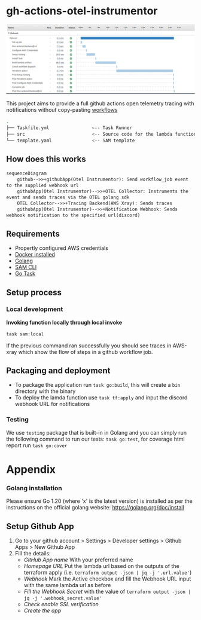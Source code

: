 # gh-actions-otel-instrumentor

![xray](./.md/xray.png)

This project aims to provide a full github actions open telemetry tracing with notifications without copy-pasting [workflows](https://docs.github.com/en/webhooks-and-events/webhooks/webhook-events-and-payloads?actionType=completed#workflow_job)

```bash
.
├── Taskfile.yml                <-- Task Runner
├── src                         <-- Source code for the lambda function
└── template.yaml               <-- SAM template
```

## How does this works

```mermaid
sequenceDiagram
    github-->>+githubApp(Otel Instrumentor): Send workflow_job event to the supplied webhook url
    githubApp(Otel Instrumentor)-->>+OTEL Collector: Instruments the event and sends traces via the OTEL golang sdk
    OTEL Collector-->>+Tracing Backend(AWS Xray): Sends traces
    githubApp(Otel Instrumentor)-->>+Notification Webhook: Sends webhook notification to the specified url(discord)
```

## Requirements

* Propertly configured AWS credentials
* [Docker installed](https://www.docker.com/community-edition)
* [Golang](https://golang.org)
* [SAM CLI](https://docs.aws.amazon.com/serverless-application-model/latest/developerguide/serverless-sam-cli-install.html)
* [Go Task](https://github.com/go-task/task)

## Setup process

### Local development

**Invoking function locally through local invoke**

```bash
task sam:local
```

If the previous command ran successfully you should see traces in AWS-xray which show the flow of steps in a github workflow job.

## Packaging and deployment
* To package the application run `task go:build`, this will create a `bin` directory with the binary
* To deploy the lamda function use `task tf:apply` and input the discord webhook URL for notifications

### Testing

We use `testing` package that is built-in in Golang and you can simply run the following command to run our tests: `task go:test`, for coverage html report run `task go:cover`

# Appendix

### Golang installation

Please ensure Go 1.20 (where 'x' is the latest version) is installed as per the instructions on the official golang website: https://golang.org/doc/install

## Setup Github App
1. Go to your github account > Settings > Developer settings > Github Apps > New Github App
2. Fill the details:
    - *GitHub App name* With your preferred name
    - *Homepage URL* Put the lambda url based on the outputs of the terraform apply (i.e. `terraform output -json | jq -j '.url.value'`)
    - *Webhook* Mark the Active checkbox and fill the Webhook URL input with the same lambda url as before 
    - *Fill the Webhook Secret* with the value of `terraform output -json | jq -j '.webhook_secret.value'`
    - *Check enable SSL verification*
    - *Create the app*
